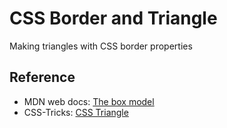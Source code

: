 # CSS Border and Triangle

Making triangles with CSS border properties

## Reference

- MDN web docs: [The box model](https://developer.mozilla.org/en-US/docs/Learn/CSS/Building_blocks/The_box_model#Borders)
- CSS-Tricks: [CSS Triangle](https://css-tricks.com/snippets/css/css-triangle/)